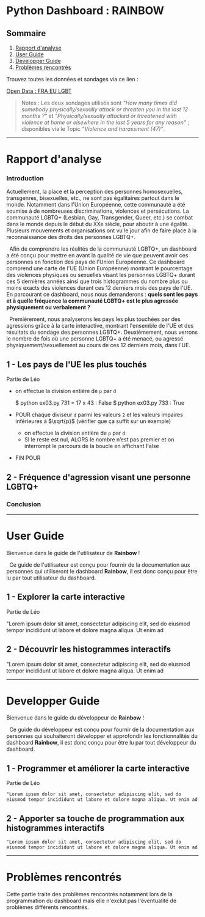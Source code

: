 # Python Dashboard : RAINBOW

## Sommaire

1. [Rapport d'analyse](#rapport-d'analyse)
2. [User Guide](#user-guide)
3. [Developper Guide](#developper-guide)
4. [Problèmes rencontrés](#problemes-rencontres)

Trouvez toutes les données et sondages via ce lien :

[Open Data : FRA EU LGBT](https://fra.europa.eu/en/publications-and-resources/data-and-maps/survey-fundamental-rights-lesbian-gay-bisexual-and)

> Notes : Les deux sondages utilisés sont _"How many times did somebody physically/sexually attack or threaten you in the last 12 months ?"_ et _"Physically/sexually attacked or threatened with violence at home or elsewhere in the last 5 years for any reason"_ ; disponibles via le Topic _"Violence and harassment (47)"_.

---

# Rapport d'analyse

### Introduction

Actuellement, la place et la perception des personnes homosexuelles, transgenres, bisexuelles, etc., ne sont pas égalitaires partout dans le monde. Notamment dans l'Union Européenne, cette communauté a été soumise à de nombreuses discriminations, violences et persécutions. La communauté LGBTQ+ (Lesbian, Gay, Transgender, Queer, etc.) se combat dans le monde depuis le début du XXe siècle, pour aboutir à une égalité. Plusieurs mouvements et organisations ont vu le jour afin de faire place à la reconnaissance des droits des personnes LGBTQ+.

&nbsp;
Afin de comprendre les réalités de la communauté LGBTQ+, un dashboard a été conçu pour mettre en avant la qualité de vie que peuvent avoir ces personnes en fonction des pays de l'Union Européenne. Ce dashboard comprend une carte de l'UE (Union Européenne) montrant le pourcentage des violences physiques ou sexuelles visant les personnes LGBTQ+ durant ces 5 dernières années ainsi que trois histogrammes du nombre plus ou moins exacts des violences durant ces 12 derniers mois des pays de l'UE. En parcourant ce dashboard, nous nous demanderons :
**quels sont les pays et à quelle fréquence la communauté LGBTQ+ est le plus agressée physiquement ou verbalement ?**

&nbsp;
Premièrement, nous analyserons les pays les plus touchées par des agressions grâce à la carte interactive, montrant l'ensemble de l'UE
et des résultats du sondage des personnes LGBTQ+. Deuxièmement, nous verrons le nombre de fois où une personne LGBTQ+ a été menacé, ou agressé physiquement/sexuellement au cours de ces 12 derniers mois, dans l'UE.

## 1 - Les pays de l'UE les plus touchés

Partie de Léo

- on effectue la division entière de `p` par `d`

  $ python ex03.py
  731 = 17 x 43 : False
  $ python ex03.py
  733 : True

- POUR chaque diviseur `d` parmi les valeurs `2` et les valeurs impaires inférieures à $`\sqrt{p}`$ (vérifier que ça suffit sur un exemple)
  - on effectue la division entière de `p` par `d`
  - SI le reste est nul, ALORS le nombre n’est pas premier et on interrompt le parcours de la boucle en affichant False
- FIN POUR

## 2 - Fréquence d'agression visant une personne LGBTQ+

### Conclusion

---

# User Guide

Bienvenue dans le guide de l'utilisateur de **Rainbow** !

&nbsp;
Ce guide de l'utilisateur est conçu pour fournir de la documentation aux personnes qui utiliseront le dashboard **Rainbow**, il est donc conçu pour être lu par tout utilisateur du dashboard.

## 1 - Explorer la carte interactive

Partie de Léo

"Lorem ipsum dolor sit amet, consectetur adipiscing elit, sed do eiusmod tempor incididunt ut labore et dolore magna aliqua. Ut enim ad

## 2 - Découvrir les histogrammes interactifs

"Lorem ipsum dolor sit amet, consectetur adipiscing elit, sed do eiusmod tempor incididunt ut labore et dolore magna aliqua. Ut enim ad

---

# Developper Guide

Bienvenue dans le guide du développeur de **Rainbow** !

&nbsp;
Ce guide du développeur est conçu pour fournir de la documentation aux personnes qui souhaiteront développer et approfondir les fonctionnalités du dashboard **Rainbow**, il est donc conçu pour être lu par tout développeur du dashboard.

## 1 - Programmer et améliorer la carte interactive

Partie de Léo

`"Lorem ipsum dolor sit amet, consectetur adipiscing elit, sed do eiusmod tempor incididunt ut labore et dolore magna aliqua. Ut enim ad `

## 2 - Apporter sa touche de programmation aux histogrammes interactifs

`"Lorem ipsum dolor sit amet, consectetur adipiscing elit, sed do eiusmod tempor incididunt ut labore et dolore magna aliqua. Ut enim ad `

---

# Problèmes rencontrés

Cette partie traite des problèmes rencontrés notamment lors de la programmation du dashboard mais elle n'exclut pas l'éventualité de problèmes différents rencontrés.
